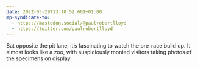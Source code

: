 ```yaml
---
date: 2022-05-29T13:18:52.601+01:00
mp-syndicate-to:
  - https://mastodon.social/@paulrobertlloyd
  - https://twitter.com/paulrobertlloyd
---
```

Sat opposite the pit lane, it’s fascinating to watch the pre-race build up. It almost looks like a zoo, with suspiciously monied visitors taking photos of the specimens on display.

